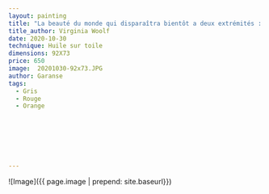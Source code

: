 ```yaml
---
layout: painting
title: "La beauté du monde qui disparaîtra bientôt a deux extrémités : celle du rire, et celle de l'angoisee, coupant le coeur en deux."                     
title_author: Virginia Woolf                                            
date: 2020-10-30
technique: Huile sur toile 
dimensions: 92X73
price: 650
image:  20201030-92x73.JPG
author: Garanse
tags:
  - Gris
  - Rouge
  - Orange
  
  
  
  
  
  
  
---
```

![Image]({{ page.image | prepend: site.baseurl}})

